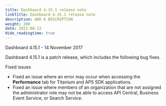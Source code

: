 ```yaml
---
title: Dashboard 4.15.1 release note
linkTitle: Dashboard 4.15.1 release note
description: ADD A DESCRIPTION
weight: 200
date: 2021-08-12
Hide_readingtime: true
---
```


Dashboard 4.15.1 - 14 November 2017

Dashboard 4.15.1 is a patch release, which includes the following bug fixes.

Fixed issues

* Fixed an issue where an error may occur when accessing the **Performance** tab for Titanium and APS SDK applications.
* Fixed an issue where members of an organization that are not assigned the administrator role may not be able to access API Central, Business Event Service, or Search Service.
